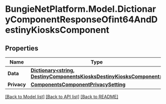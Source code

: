 # BungieNetPlatform.Model.DictionaryComponentResponseOfint64AndDestinyKiosksComponent
## Properties

Name | Type | Description | Notes
------------ | ------------- | ------------- | -------------
**Data** | [**Dictionary&lt;string, DestinyComponentsKiosksDestinyKiosksComponent&gt;**](DestinyComponentsKiosksDestinyKiosksComponent.md) |  | [optional] 
**Privacy** | [**ComponentsComponentPrivacySetting**](ComponentsComponentPrivacySetting.md) |  | [optional] 

[[Back to Model list]](../README.md#documentation-for-models) [[Back to API list]](../README.md#documentation-for-api-endpoints) [[Back to README]](../README.md)

